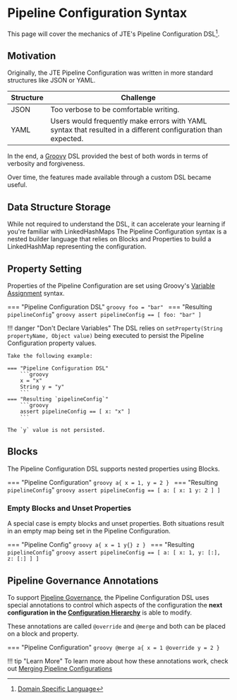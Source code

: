 # Pipeline Configuration Syntax

This page will cover the mechanics of JTE's Pipeline Configuration DSL[^1].

## Motivation

Originally, the JTE Pipeline Configuration was written in more standard structures like JSON or YAML.

| Structure | Challenge                                                                                                     |
|-----------|---------------------------------------------------------------------------------------------------------------|
| JSON      | Too verbose to be comfortable writing.                                                                        |
| YAML      | Users would frequently make errors with YAML syntax that resulted in a different configuration than expected. |

In the end, a [Groovy](https://groovy-lang.org/documentation.html) DSL provided the best of both words in terms of verbosity and forgiveness.

Over time, the features made available through a custom DSL became useful.

## Data Structure Storage

While not required to understand the DSL, it can accelerate your learning if you're familiar with LinkedHashMaps
The Pipeline Configuration syntax is a nested builder language that relies on Blocks and Properties to build a LinkedHashMap representing the configuration.

## Property Setting

Properties of the Pipeline Configuration are set using Groovy's [Variable Assignment](https://groovy-lang.org/semantics.html) syntax.

=== "Pipeline Configuration DSL"
    ```groovy
    foo = "bar"
    ```
=== "Resulting `pipelineConfig`"
    ```groovy
    assert pipelineConfig == [ foo: "bar" ]
    ```

!!! danger "Don't Declare Variables"
    The DSL relies on `setProperty(String propertyName, Object value)` being executed to persist the Pipeline Configuration property values.

    Take the following example: 

    === "Pipeline Configuration DSL"
        ```groovy
        x = "x" 
        String y = "y"
        ```
    === "Resulting `pipelineConfig`"
        ```groovy
        assert pipelineConfig == [ x: "x" ]
        ```

    The `y` value is not persisted. 

## Blocks

The Pipeline Configuration DSL supports nested properties using Blocks.

=== "Pipeline Configuration"
    ```groovy
    a{
      x = 1,
      y = 2
    }
    ```
=== "Resulting `pipelineConfig`"
    ```groovy
    assert pipelineConfig == [
      a: [
        x: 1
        y: 2
      ]
    ]
    ```

### Empty Blocks and Unset Properties

A special case is empty blocks and unset properties. Both situations result in an empty map being set in the Pipeline Configuration.

=== "Pipeline Config"
    ```groovy
    a{
      x = 1
      y{}
      z
    }
    ```
=== "Resulting `pipelineConfig`"
    ```groovy
    assert pipelineConfig == [
      a: [
        x: 1,
        y: [:],
        z: [:]
      ]
    ]
    ```

## Pipeline Governance Annotations

To support [Pipeline Governance](../pipeline-governance/overview.md), the Pipeline Configuration DSL uses special annotations to control which aspects of the configuration the **next configuration in the [Configuration Hierarchy](../pipeline-governance/configuration-hierarchy.md)** is able to modify.

These annotations are called `@override` and `@merge` and both can be placed on a block and property.

=== "Pipeline Configuration"
    ```groovy
    @merge a{
      x = 1
      @override y = 2
    }
    ```

!!! tip "Learn More"
    To learn more about how these annotations work, check out [Merging Pipeline Configurations](./merging-configs.md)

[^1]: [Domain Specific Language](https://en.wikipedia.org/wiki/Domain-specific_language)
